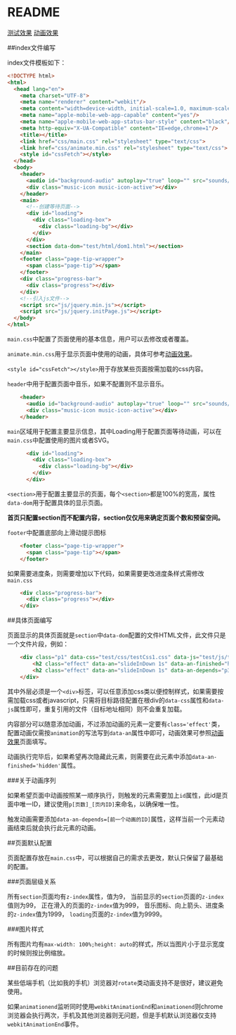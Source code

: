 # README

[测试效果](http://flandre.github.io/Link-prefetch/index.html)    [动画效果](https://flandre.github.io/animate.css/)

##index文件编写

index文件模板如下：

```HTML
<!DOCTYPE html>
<html>
  <head lang="en">
    <meta charset="UTF-8">
    <meta name="renderer" content="webkit"/>
    <meta content="width=device-width, initial-scale=1.0, maximum-scale=1.0, user-scalable=no" name="viewport"/>
    <meta name="apple-mobile-web-app-capable" content="yes"/>
    <meta name="apple-mobile-web-app-status-bar-style" content="black"/>
    <meta http-equiv="X-UA-Compatible" content="IE=edge,chrome=1"/>
    <title></title>
    <link href="css/main.css" rel="stylesheet" type="text/css">
    <link href="css/animate.min.css" rel="stylesheet" type="text/css">
    <style id="cssFetch"></style>
  </head>
  <body>
    <header>
      <audio id="background-audio" autoplay="true" loop="" src="sounds/background.mp3"></audio>
      <div class="music-icon music-icon-active"></div>
    </header>
    <main>
      <!--创建等待页面-->
      <div id="loading">
        <div class="loading-box">
          <div class="loading-bg"></div>
        </div>
      </div>
      <section data-dom="test/html/dom1.html"></section>
    </main>
    <footer class="page-tip-wrapper">
      <span class="page-tip"></span>
    </footer>
    <div class="progress-bar">
      <div class="progress"></div>
    </div>
    <!--引入js文件-->
    <script src="js/jquery.min.js"></script>
    <script src="js/jquery.initPage.js"></script>
  </body>
</html>

```

`main.css`中配置了页面使用的基本信息，用户可以去修改或者覆盖。

`animate.min.css`用于显示页面中使用的动画，具体可参考[动画效果](https://flandre.github.io/animate.css/)。

`<style id="cssFetch"></style>`用于存放某些页面按需加载的css内容。

`header`中用于配置页面中音乐，如果不配置则不显示音乐。

```HTML
    <header>
      <audio id="background-audio" autoplay="true" loop="" src="sounds/background.mp3"></audio>
      <div class="music-icon music-icon-active"></div>
    </header>
```

`main`区域用于配置主要显示信息，其中Loading用于配置页面等待动画，可以在`main.css`中配置使用的图片或者SVG。

```HTML
      <div id="loading">
        <div class="loading-box">
          <div class="loading-bg"></div>
        </div>
      </div>
```

`<section>`用于配置主要显示的页面，每个`<section>`都是100%的宽高，属性`data-dom`用于配置具体的显示页面。

**首页只配置section而不配置内容，section仅仅用来确定页面个数和预留空间。**

`footer`中配置底部向上滑动提示图标

```HTML
    <footer class="page-tip-wrapper">
      <span class="page-tip"></span>
    </footer>
```

如果需要进度条，则需要增加以下代码，如果需要更改进度条样式需修改`main.css`

```HTML
    <div class="progress-bar">
      <div class="progress"></div>
    </div>
```

##具体页面编写

页面显示的具体页面就是`section`中`data-dom`配置的文件HTML文件，此文件只是一个文件片段，例如：

```HTML
	<div class="p1" data-css="test/css/testCss1.css" data-js="test/js/testJs1.js">
	    <h2 class="effect" data-an="slideInDown 1s" data-an-finished="hidden" id="p3_1">实例文本</h2>
	    <h2 class="effect" data-an="slideInDown 1s" data-an-depends="p3_1" id="p3_2" style="top:0;">实例文本</h2>
	</div>
```

其中外层必须是一个`<div>`标签，可以任意添加css类以便控制样式，如果需要按需加载css或者javascript，只需将目标路径配置在根div的`data-css`属性和`data-js`属性即可，重复引用的文件（目标地址相同）则不会重复加载。

内容部分可以随意添加动画，不过添加动画的元素一定要有`class='effect'`类，配置动画仅需按`animation`的写法写到`data-an`属性中即可，动画效果可参照[动画效果](https://flandre.github.io/animate.css/)页面填写。

动画执行完毕后，如果希望再次隐藏此元素，则需要在此元素中添加`data-an-finished='hidden'`属性。

###关于动画序列

如果希望页面中动画按照某一顺序执行，则触发的元素需要加上`id`属性，此id是页面中唯一ID，建议使用`p[页数]_[页内ID]`来命名，以确保唯一性。

触发动画需要添加`data-an-depends=[前一个动画的ID]`属性，这样当前一个元素动画结束后就会执行此元素的动画。

##页面默认配置

页面配置存放在`main.css`中，可以根据自己的需求去更改，默认只保留了最基础的配置。

###页面层级关系

所有`section`页面均有`z-index`属性，值为9，
当前显示的`section`页面的`z-index`值则为99，
正在滑入的页面的`z-index`值为999，
音乐图标、向上箭头、进度条的`z-index`值为1999，
`loading`页面的`z-index`值为9999。

###图片样式

所有图片均有`max-width: 100%;height: auto`的样式，所以当图片小于显示宽度的时候则按比例缩放。

##目前存在的问题

某些低端手机（比如我的手机）浏览器对`rotate`类动画支持不是很好，建议避免使用。

如果`animationend`监听同时使用`webkitAnimationEnd`和`animationend`则chrome浏览器会执行两次，手机及其他浏览器则无问题，但是手机默认浏览器仅支持`webkitAnimationEnd`事件。
